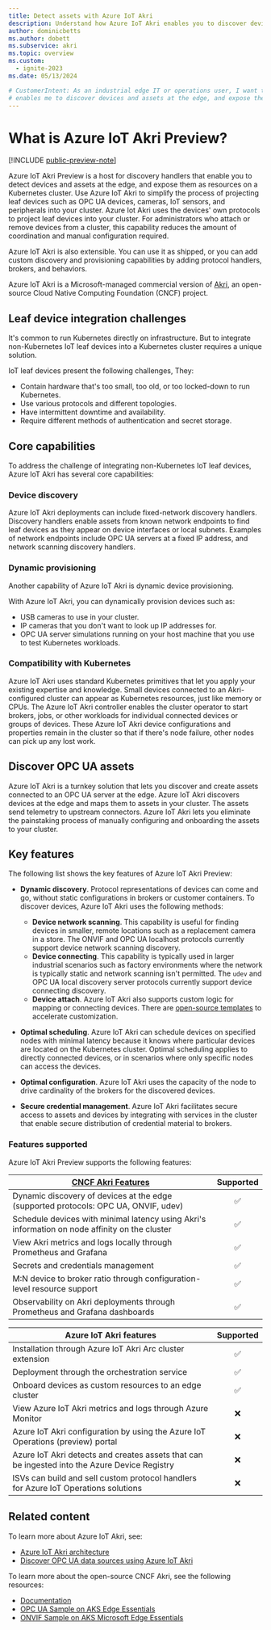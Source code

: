 ```yaml
---
title: Detect assets with Azure IoT Akri
description: Understand how Azure IoT Akri enables you to discover devices and assets at the edge, and expose them as resources on your cluster.
author: dominicbetts
ms.author: dobett
ms.subservice: akri
ms.topic: overview
ms.custom:
  - ignite-2023
ms.date: 05/13/2024

# CustomerIntent: As an industrial edge IT or operations user, I want to to understand how Azure IoT Akri
# enables me to discover devices and assets at the edge, and expose them as resources on a Kubernetes cluster.
---
```


# What is Azure IoT Akri Preview?

[!INCLUDE [public-preview-note](../includes/public-preview-note.md)]

Azure IoT Akri Preview is a host for discovery handlers that enable you to detect devices and assets at the edge, and expose them as resources on a Kubernetes cluster. Use Azure IoT Akri to simplify the process of projecting leaf devices such as OPC UA devices, cameras, IoT sensors, and peripherals into your cluster. Azure Iot Akri uses the devices' own protocols to project leaf devices into your cluster. For administrators who attach or remove devices from a cluster, this capability reduces the amount of coordination and manual configuration required.

Azure IoT Akri is also extensible. You can use it as shipped, or you can add custom discovery and provisioning capabilities by adding protocol handlers, brokers, and behaviors.

Azure IoT Akri is a Microsoft-managed commercial version of [Akri](https://docs.akri.sh/), an open-source Cloud Native Computing Foundation (CNCF) project.

## Leaf device integration challenges

It's common to run Kubernetes directly on infrastructure. But to integrate non-Kubernetes IoT leaf devices into a Kubernetes cluster requires a unique solution.

IoT leaf devices present the following challenges, They:

- Contain hardware that's too small, too old, or too locked-down to run Kubernetes.
- Use various protocols and different topologies.
- Have intermittent downtime and availability.
- Require different methods of authentication and secret storage.

## Core capabilities

To address the challenge of integrating non-Kubernetes IoT leaf devices, Azure IoT Akri has several core capabilities:

### Device discovery

Azure IoT Akri deployments can include fixed-network discovery handlers. Discovery handlers enable assets from known network endpoints to find leaf devices as they appear on device interfaces or local subnets. Examples of network endpoints include OPC UA servers at a fixed IP address, and network scanning discovery handlers.

### Dynamic provisioning

Another capability of Azure IoT Akri is dynamic device provisioning.  

With Azure IoT Akri, you can dynamically provision devices such as:

- USB cameras to use in your cluster.
- IP cameras that you don't want to look up IP addresses for.
- OPC UA server simulations running on your host machine that you use to test Kubernetes workloads.

### Compatibility with Kubernetes

Azure IoT Akri uses standard Kubernetes primitives that let you apply your existing expertise and knowledge. Small devices connected to an Akri-configured cluster can appear as Kubernetes resources, just like memory or CPUs. The Azure IoT Akri controller enables the cluster operator to start brokers, jobs, or other workloads for individual connected devices or groups of devices. These Azure IoT Akri device configurations and properties remain in the cluster so that if there's node failure, other nodes can pick up any lost work.

## Discover OPC UA assets

Azure IoT Akri is a turnkey solution that lets you discover and create assets connected to an OPC UA server at the edge. Azure IoT Akri discovers devices at the edge and maps them to assets in your cluster. The assets send telemetry to upstream connectors. Azure IoT Akri lets you eliminate the painstaking process of manually configuring and onboarding the assets to your cluster.

## Key features

The following list shows the key features of Azure IoT Akri Preview:

- **Dynamic discovery**. Protocol representations of devices can come and go, without static configurations in brokers or customer containers. To discover devices, Azure IoT Akri uses the following methods:

  - **Device network scanning**. This capability is useful for finding devices in smaller, remote locations such as a replacement camera in a store. The ONVIF and OPC UA localhost protocols currently support device network scanning discovery.
  - **Device connecting**. This capability is typically used in larger industrial scenarios such as factory environments where the network is typically static and network scanning isn't permitted. The `udev` and OPC UA local discovery server protocols currently support device connecting discovery.
  - **Device attach**. Azure IoT Akri also supports custom logic for mapping or connecting devices. There are [open-source templates](https://docs.akri.sh/development/handler-development) to accelerate customization.

- **Optimal scheduling**. Azure IoT Akri can schedule devices on specified nodes with minimal latency because it knows where particular devices are located on the Kubernetes cluster. Optimal scheduling applies to directly connected devices, or in scenarios where only specific nodes can access the devices.

- **Optimal configuration**. Azure IoT Akri uses the capacity of the node to drive cardinality of the brokers for the discovered devices.

- **Secure credential management**. Azure IoT Akri facilitates secure access to assets and devices by integrating with services in the cluster that enable secure distribution of credential material to brokers.

### Features supported

Azure IoT Akri Preview supports the following features:

| [CNCF Akri Features](https://docs.akri.sh/) | Supported |
| ------------------------------------------- | :-------: |
| Dynamic discovery of devices at the edge (supported protocols: OPC UA, ONVIF, udev)              |   ✅    |
| Schedule devices with minimal latency using Akri's information on node affinity on the cluster  |   ✅    |
| View Akri metrics and logs locally through Prometheus and Grafana                       |   ✅    |
| Secrets and credentials management  |   ✅    |
| M:N device to broker ratio through configuration-level resource support                       |   ✅    |
| Observability on Akri deployments through Prometheus and Grafana dashboards                    |   ✅    |

| Azure IoT Akri features  | Supported |
|--------------------------|:---------:|
| Installation through Azure IoT Akri Arc cluster extension |   ✅     |
| Deployment through the orchestration service              |   ✅     |
| Onboard devices as custom resources to an edge cluster    |   ✅     |
| View Azure IoT Akri metrics and logs through Azure Monitor |   ❌     |
| Azure IoT Akri configuration by using the Azure IoT Operations (preview) portal |   ❌     |
| Azure IoT Akri detects and creates assets that can be ingested into the Azure Device Registry  |   ❌     |
| ISVs can build and sell custom protocol handlers for Azure IoT Operations solutions  |   ❌     |

## Related content

To learn more about Azure IoT Akri, see:

- [Azure IoT Akri architecture](concept-akri-architecture.md)
- [Discover OPC UA data sources using Azure IoT Akri](howto-autodetect-opcua-assets-using-akri.md)

To learn more about the open-source CNCF Akri, see the following resources:

- [Documentation](https://docs.akri.sh/)
- [OPC UA Sample on AKS Edge Essentials](/azure/aks/hybrid/aks-edge-how-to-akri-opc-ua)
- [ONVIF Sample on AKS Microsoft Edge Essentials](/azure/aks/hybrid/aks-edge-how-to-akri-onvif)
